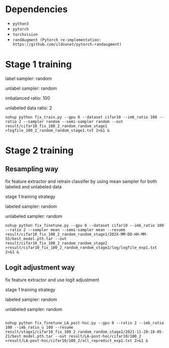 # Dependencies

* `python3`
* `pytorch`
* `torchvision`
* `randAugment (Pytorch re-implementation: https://github.com/ildoonet/pytorch-randaugment)`



# Stage 1 training

label sampler: random

unlabel sampler: random

imbalanced ratio: 100

unlabeled data ratio: 2

```shell
nohup python fix_train.py --gpu 0 --dataset cifar10 --imb_ratio 100 --ratio 2 --sampler random --semi-sampler random --out result/cifar10_fix_100_2_random_random_stage1 >logfile_100_2_random_random_stage1.txt 2>&1 &
```


# Stage 2 training

## Resampling way

fix feature extractor and retrain classifer by using mean sampler for both labeled and unlabeled data

stage 1 training strategy

labeled sampler: random

unlabeled sampler: random

```shell
nohup python fix_finetune.py --gpu 0 --dataset cifar10 --imb_ratio 100 --ratio 2 --sampler mean --semi-sampler mean --resume result/cifar10_fix_100_2_random_random_stage1/202X-MM-DD-HH-MM-SS/best_model.pth.tar --out result/cifar10_fix_100_2_random_random_stage2 >result/cifar10_fix_100_2_random_random_stage2/log/logfile_exp1.txt 2>&1 &
```

## Logit adjustment way

fix feature extractor and use logit adjustment

stage 1 training strategy

labeled sampler: random

unlabeled sampler: random

```shell

nohup python fix_finetune_LA_post-hoc.py --gpu 0 --ratio 2 --imb_ratio 100 --imb_ratio_u 100 --resume result/stage1/cifar10_fix_100_2_random_random_stage1/2021-11-28-18-05-21/best_model.pth.tar --out result/LA-post-hoc/cifar10/100_2 >result/LA-post-hoc/cifar10/100_2/all_repredict_exp1.txt 2>&1 &
```